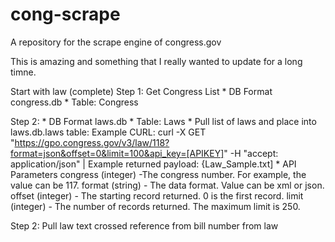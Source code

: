 # cong-scrape
A repository for the scrape engine of congress.gov

This is amazing and something that I really wanted to update for a long timne.


Start with law
(complete) Step 1: Get Congress List
    * DB Format congress.db
        * Table: Congress
    

Step 2:
    * DB Format laws.db
        * Table: Laws
    * Pull list of laws and place into laws.db.laws table: Example CURL: curl -X GET "https://gpo.congress.gov/v3/law/118?format=json&offset=0&limit=100&api_key=[APIKEY]" -H  "accept: application/json" | Example returned payload: {Law_Sample.txt]
    * API Parameters
        congress (integer) -The congress number. For example, the value can be 117.
        format (string) - The data format. Value can be xml or json.
        offset (integer) - The starting record returned. 0 is the first record.
        limit (integer) - The number of records returned. The maximum limit is 250.

Step 2: Pull law text crossed reference from bill number from law